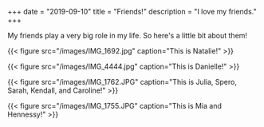 +++ 
date = "2019-09-10"
title = "Friends!"
description = "I love my friends."
+++

My friends play a very big role in my life. 
So here's a little bit about them!


{{< figure src="/images/IMG_1692.jpg" caption="This is Natalie!" >}}

{{< figure src="/images/IMG_4444.jpg" caption="This is Danielle!" >}}

{{< figure src="/images/IMG_1762.JPG" caption="This is Julia, Spero, Sarah, Kendall, and Caroline!" >}}

{{< figure src="/images/IMG_1755.JPG" caption="This is Mia and Hennessy!" >}}

